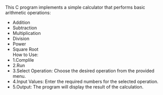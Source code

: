 This C program implements a simple calculator that performs basic arithmetic operations:
* Addition
* Subtraction
* Multiplication
* Division
* Power
* Square Root<br>
How to Use:
* 1.Complile
* 2.Run
* 3.Select Operation:
Choose the desired operation from the provided menu.
* 4.Input Values:
Enter the required numbers for the selected operation.
* 5.Output:
The program will display the result of the calculation.

